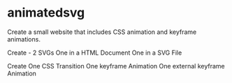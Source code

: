 # animatedsvg
Create a small website that includes CSS animation and keyframe animations.

Create - 2 SVGs
One in a HTML Document
One in a SVG File

Create 
One CSS Transition 
One keyframe Animation
One external keyframe Animation

